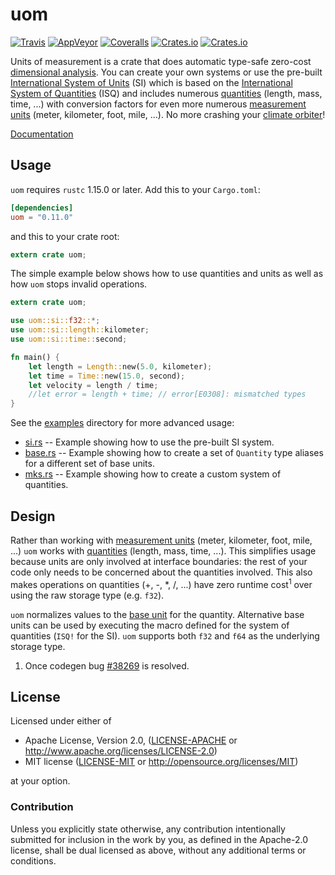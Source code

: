 uom
===
[![Travis](https://travis-ci.org/iliekturtles/uom.svg?branch=master)](https://travis-ci.org/iliekturtles/uom)
[![AppVeyor](https://ci.appveyor.com/api/projects/status/github/iliekturtles/uom?svg=true&branch=master)](https://ci.appveyor.com/project/iliekturtles/uom)
[![Coveralls](https://coveralls.io/repos/github/iliekturtles/uom/badge.svg?branch=master)](https://coveralls.io/github/iliekturtles/uom?branch=master)
[![Crates.io](https://img.shields.io/crates/v/uom.svg)](https://crates.io/crates/uom)
[![Crates.io](https://img.shields.io/crates/l/uom.svg)](https://crates.io/crates/uom)

Units of measurement is a crate that does automatic type-safe zero-cost
[dimensional analysis][analysis]. You can create your own systems or use the pre-built
[International System of Units][si] (SI) which is based on the
[International System of Quantities][isq] (ISQ) and includes numerous [quantities][quantity]
(length, mass, time, ...) with conversion factors for even more numerous
[measurement units][measurement] (meter, kilometer, foot, mile, ...). No more crashing your
[climate orbiter][orbiter]!

[analysis]: https://en.wikipedia.org/wiki/Dimensional_analysis
[si]: http://jcgm.bipm.org/vim/en/1.16.html
[isq]: http://jcgm.bipm.org/vim/en/1.6.html
[quantity]: http://jcgm.bipm.org/vim/en/1.1.html
[measurement]: http://jcgm.bipm.org/vim/en/1.9.html
[orbiter]: https://en.wikipedia.org/wiki/Mars_Climate_Orbiter

[Documentation](https://docs.rs/uom)

## Usage
`uom` requires `rustc` 1.15.0 or later. Add this to your `Cargo.toml`:

```toml
[dependencies]
uom = "0.11.0"
```

and this to your crate root:

```rust
extern crate uom;
```

The simple example below shows how to use quantities and units as well as how `uom` stops invalid
operations.

```rust
extern crate uom;

use uom::si::f32::*;
use uom::si::length::kilometer;
use uom::si::time::second;

fn main() {
	let length = Length::new(5.0, kilometer);
	let time = Time::new(15.0, second);
	let velocity = length / time;
	//let error = length + time; // error[E0308]: mismatched types
}
```

See the [examples](examples) directory for more advanced usage:

 * [si.rs](examples/si.rs) -- Example showing how to use the pre-built SI system.
 * [base.rs](examples/base.rs) -- Example showing how to create a set of `Quantity` type aliases
   for a different set of base units.
 * [mks.rs](examples/mks.rs) -- Example showing how to create a custom system of quantities.

## Design
Rather than working with [measurement units](http://jcgm.bipm.org/vim/en/1.9.html) (meter,
kilometer, foot, mile, ...) `uom` works with [quantities](http://jcgm.bipm.org/vim/en/1.1.html)
(length, mass, time, ...). This simplifies usage because units are only involved at interface
boundaries: the rest of your code only needs to be concerned about the quantities involved. This
also makes operations on quantities (+, -, \*, /, ...) have zero runtime cost<sup>1</sup> over
using the raw storage type (e.g. `f32`).

`uom` normalizes values to the [base unit](http://jcgm.bipm.org/vim/en/1.10.html) for the quantity.
Alternative base units can be used by executing the macro defined for the system of quantities
(`ISQ!` for the SI). `uom` supports both `f32` and `f64` as the underlying storage type.

 1. Once codegen bug [#38269](https://github.com/rust-lang/rust/issues/38269) is resolved.

## License
Licensed under either of

 * Apache License, Version 2.0, ([LICENSE-APACHE](LICENSE-APACHE) or
   http://www.apache.org/licenses/LICENSE-2.0)
 * MIT license ([LICENSE-MIT](LICENSE-MIT) or http://opensource.org/licenses/MIT)

at your option.

### Contribution
Unless you explicitly state otherwise, any contribution intentionally submitted
for inclusion in the work by you, as defined in the Apache-2.0 license, shall be
dual licensed as above, without any additional terms or conditions.
